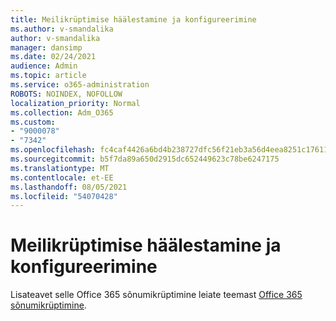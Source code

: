 ```yaml
---
title: Meilikrüptimise häälestamine ja konfigureerimine
ms.author: v-smandalika
author: v-smandalika
manager: dansimp
ms.date: 02/24/2021
audience: Admin
ms.topic: article
ms.service: o365-administration
ROBOTS: NOINDEX, NOFOLLOW
localization_priority: Normal
ms.collection: Adm_O365
ms.custom:
- "9000078"
- "7342"
ms.openlocfilehash: fc4caf4426a6bd4b238727dfc56f21eb3a56d4eea8251c17611ea430e1a9ce05
ms.sourcegitcommit: b5f7da89a650d2915dc652449623c78be6247175
ms.translationtype: MT
ms.contentlocale: et-EE
ms.lasthandoff: 08/05/2021
ms.locfileid: "54070428"
---
```

# <a name="set-up-and-configure-email-encryption"></a>Meilikrüptimise häälestamine ja konfigureerimine

Lisateavet selle Office 365 sõnumikrüptimine leiate teemast [Office 365 sõnumikrüptimine](https://docs.microsoft.com/microsoft-365/compliance/ome).

